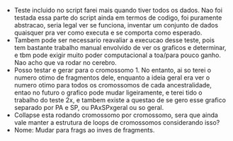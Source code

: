-  Teste incluido no script farei mais quando tiver todos os dados. Nao foi testada essa parte do script ainda em termos de codigo, foi puramente abstracao, seria legal ver se funciona, inventar um conjunto de dados quaisquer pra ver como executa e se comporta como esperado. 
- Tambem pode ser necessario reavaliar a execucao desse teste, pois tem bastante trabalho manual envolvido de ver os graficos e determinar, e tbm pode exigir muito poder computacional a toa/para pouco ganho. Nao acho que va rodar no cerebro.
- Posso testar e gerar para o cromossomo 1. No entanto, ai so terei o numero otimo de fragmentos dele, enquanto a ideia geral era ver o numero otimo para todos os cromossomos de cada ancestralidade, entao no futuro o grafico pode mudar ligeiramente, e terei tido o trabalho do teste 2x, e tambem existe a questao de se gero esse grafico separado por PA e SP, ou PAxSPxgeral ou so geral. 
 -  Collapse esta rodando cromossomo por cromossomo, sera que ainda vale manter a estrutura de loops de cromossomos considerando isso?
 - Nome: Mudar para frags ao inves de fragments.